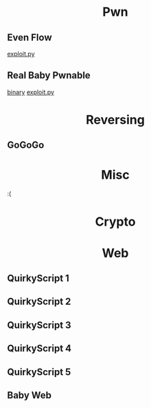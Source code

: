 
<h1 align="center">Pwn</h1>

## Even Flow

[exploit.py](evenflow.py)

## Real Baby Pwnable

[binary](realbabypwn)
[exploit.py](realbabypwn.py)

<h1 align="center">Reversing</h1>

## GoGoGo

<h1 align="center">Misc</h1>

:(

<h1 align="center">Crypto</h1>

<h1 align="center">Web</h1>

## QuirkyScript 1

## QuirkyScript 2

## QuirkyScript 3

## QuirkyScript 4

## QuirkyScript 5

## Baby Web
